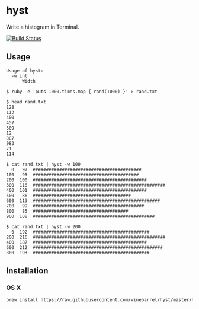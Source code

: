 # hyst

Write a histogram in Terminal.

[![Build Status](https://travis-ci.org/winebarrel/hyst.svg?branch=master)](https://travis-ci.org/winebarrel/hyst)

## Usage

```
Usage of hyst:
  -w int
      Width
```

```
$ ruby -e 'puts 1000.times.map { rand(1000) }' > rand.txt

$ head rand.txt
128
113
400
457
309
12
887
983
71
114

$ cat rand.txt | hyst -w 100
  0   97  #########################################
100   95  ########################################
200  100  ###########################################
300  116  ##################################################
400  101  ###########################################
500   86  #####################################
600  113  ################################################
700   99  ##########################################
800   85  ####################################
900  108  ##############################################

$ cat rand.txt | hyst -w 200
  0  192  ############################################
200  216  ##################################################
400  187  ###########################################
600  212  #################################################
800  193  ############################################
```

## Installation

### OS X

```sh
brew install https://raw.githubusercontent.com/winebarrel/hyst/master/homebrew/hyst.rb
```
